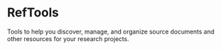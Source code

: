 # RefTools
Tools to help you discover, manage, and organize source documents and other resources for your research projects.
